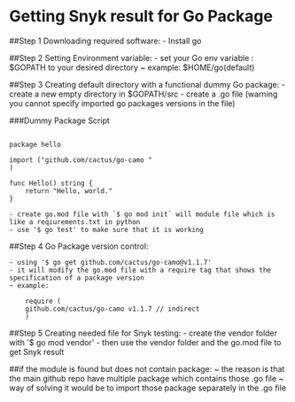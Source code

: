 # Getting Snyk result for Go Package


##Step 1 Downloading required software:
	- Install go 

##Step 2 Setting Environment variable:
	- set your Go env variable : $GOPATH to your desired directory
	~ example: $HOME/go(default)

##Step 3 Creating default directory with a functional dummy Go package:
	- create a new empty directory in $GOPATH/src
	- create a .go file (warning you cannot specify imported go packages versions in the file)

###Dummy Package Script
```

package hello

import ("github.com/cactus/go-camo "
)

func Hello() string {
    return "Hello, world."
}	

``` 
	- create go.mod file with `$ go mod init` will module file which is like a reqiurements.txt in python
	- use '$ go test' to make sure that it is working

##Step 4 Go Package version control:

	- using '$ go get github.com/cactus/go-camo@v1.1.7'
	- it will modify the go.mod file with a require tag that shows the specification of a package version
	~ example:

```
	require (
	github.com/cactus/go-camo v1.1.7 // indirect
	)
```

##Step 5 Creating needed file for Snyk testing:
	- create the vendor folder with '$ go mod vendor'
	- then use the vendor folder and the go.mod file to get Snyk result


##if the module is found but does not contain package:
	~ the reason is that the main github repo have multiple package which contains those .go file
	~ way of solving it would be to import those package separately in the .go file
